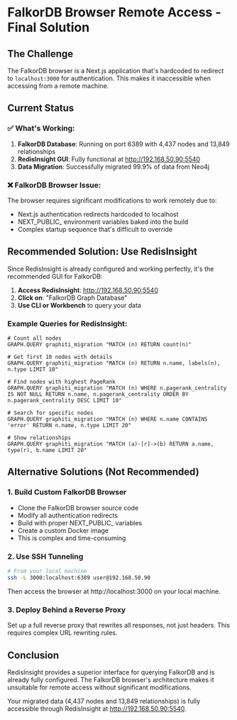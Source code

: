 # FalkorDB Browser Remote Access - Final Solution

## The Challenge
The FalkorDB browser is a Next.js application that's hardcoded to redirect to `localhost:3000` for authentication. This makes it inaccessible when accessing from a remote machine.

## Current Status

### ✅ What's Working:
1. **FalkorDB Database**: Running on port 6389 with 4,437 nodes and 13,849 relationships
2. **RedisInsight GUI**: Fully functional at http://192.168.50.90:5540
3. **Data Migration**: Successfully migrated 99.9% of data from Neo4j

### ❌ FalkorDB Browser Issue:
The browser requires significant modifications to work remotely due to:
- Next.js authentication redirects hardcoded to localhost
- NEXT_PUBLIC_ environment variables baked into the build
- Complex startup sequence that's difficult to override

## Recommended Solution: Use RedisInsight

Since RedisInsight is already configured and working perfectly, it's the recommended GUI for FalkorDB:

1. **Access RedisInsight**: http://192.168.50.90:5540
2. **Click on**: "FalkorDB Graph Database"
3. **Use CLI or Workbench** to query your data

### Example Queries for RedisInsight:

```cypher
# Count all nodes
GRAPH.QUERY graphiti_migration "MATCH (n) RETURN count(n)"

# Get first 10 nodes with details
GRAPH.QUERY graphiti_migration "MATCH (n) RETURN n.name, labels(n), n.type LIMIT 10"

# Find nodes with highest PageRank
GRAPH.QUERY graphiti_migration "MATCH (n) WHERE n.pagerank_centrality IS NOT NULL RETURN n.name, n.pagerank_centrality ORDER BY n.pagerank_centrality DESC LIMIT 10"

# Search for specific nodes
GRAPH.QUERY graphiti_migration "MATCH (n) WHERE n.name CONTAINS 'error' RETURN n.name, n.type LIMIT 20"

# Show relationships
GRAPH.QUERY graphiti_migration "MATCH (a)-[r]->(b) RETURN a.name, type(r), b.name LIMIT 20"
```

## Alternative Solutions (Not Recommended)

### 1. Build Custom FalkorDB Browser
- Clone the FalkorDB browser source code
- Modify all authentication redirects
- Build with proper NEXT_PUBLIC_ variables
- Create a custom Docker image
- This is complex and time-consuming

### 2. Use SSH Tunneling
```bash
# From your local machine
ssh -L 3000:localhost:6389 user@192.168.50.90
```
Then access the browser at http://localhost:3000 on your local machine.

### 3. Deploy Behind a Reverse Proxy
Set up a full reverse proxy that rewrites all responses, not just headers. This requires complex URL rewriting rules.

## Conclusion

RedisInsight provides a superior interface for querying FalkorDB and is already fully configured. The FalkorDB browser's architecture makes it unsuitable for remote access without significant modifications.

Your migrated data (4,437 nodes and 13,849 relationships) is fully accessible through RedisInsight at http://192.168.50.90:5540.